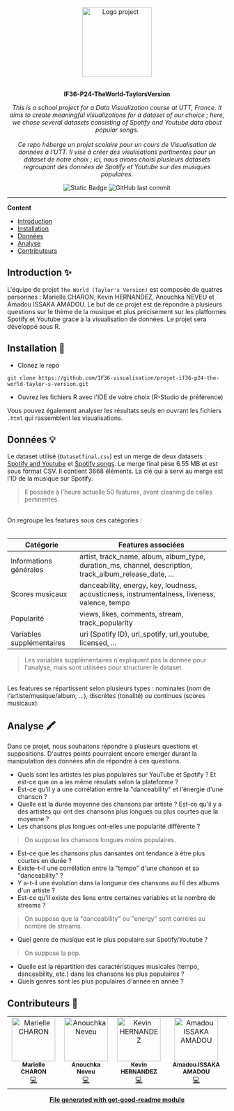 <div align="center">
  <a href="#">
  	<img src="https://media.giphy.com/media/elaVskTaObtXEiejn5/giphy-downsized-large.gif" alt="Logo project" height="160" />
  </a>
  <br>
  <br>
  <p>
    <b>IF36-P24-TheWorld-TaylorsVersion</b>
  </p>
  <p>
     <i>This is a school project for a Data Visualization course at UTT, France. It aims to create meaningful visualizations for a dataset of our choice ; here, we chose several datasets consisting of Spotify and Youtube data about popular songs.</i><br><br>
     <i>Ce repo héberge un projet scolaire pour un cours de Visualisation de données à l'UTT. Il vise à créer des visulisations pertinentes pour un dataset de notre choix ; ici, nous avons choisi plusieurs datasets regroupant des données de Spotify et Youtube sur des musiques populaires.</i>
  </p>
  <p>

![Static Badge](https://img.shields.io/badge/language-R-pink)
![GitHub last commit](https://img.shields.io/github/last-commit/IF36-visualisation/projet-if36-p24-the-world-taylor-s-version)


  </p>
</div>

---

**Content**

* [Introduction](##Introduction)
* [Installation](##installation)
* [Données](##données)
* [Analyse](##analyse)
* [Contributeurs](##contributeurs)

## Introduction ✨
L'équipe de projet `The World (Taylor's Version)` est composée de quatres personnes : Marielle CHARON, Kevin HERNANDEZ, Anouchka NEVEU et Amadou ISSAKA AMADOU. Le but de ce projet est de répondre à plusieurs questions sur le thème de la musique et plus précisement sur les platformes Spotify et Youtube grace à la visualisation de données. Le projet sera développé sous R.


## Installation 🐙
* Clonez le repo
```
git clone https://github.com/IF36-visualisation/projet-if36-p24-the-world-taylor-s-version.git
```
* Ouvrez les fichiers R avec l'IDE de votre choix (R-Studio de préférence)

Vous pouvez également analyser les résultats seuls en ouvrant les fichiers `.html` qui rassemblent les visualisations.

## Données 💡
Le dataset utilisé (`Datasetfinal.csv`) est un merge de deux datasets : [Spotify and Youtube](https://www.kaggle.com/datasets/salvatorerastelli/spotify-and-youtube) et [Spotify songs](https://www.kaggle.com/datasets/sujaykapadnis/spotify-songs). Le merge final pèse 6.55 MB et est sous format CSV. Il contient 3668 éléments. La clé qui a servi au merge est l'ID de la musique sur Spotify.
> Il possède à l'heure actuelle 50 features, avant cleaning de celles pertinentes.
<br>
On regroupe les features sous ces catégories :
<br><br>

| Catégorie | Features associées |
| --- | --- |
| Informations générales | artist, track_name, album, album_type, duration_ms, channel, description, track_album_release_date, ... |
| Scores musicaux | danceability, energy, key, loudness, acousticness, instrumentalness, liveness, valence, tempo |
| Popularité | views, likes, comments, stream, track_popularity |
| Variables supplémentaires | uri (Spotify ID), url_spotify, url_youtube, licensed, ... |

> Les variables supplémentaires n'expliquent pas la donnée pour l'analyse, mais sont utilisées pour structurer le dataset.
<br>
Les features se répartissent selon plusieurs types : nominales (nom de l'artiste/musique/album, ...), discrètes (tonalité) ou continues (scores musicaux).

## Analyse 🖍
Dans ce projet, nous souhaitons répondre à plusieurs questions et suppositions. D'autres points pourraient encore emerger durant la manipulation des données afin de répondre à ces questions.

* Quels sont les artistes les plus populaires sur YouTube et Spotify ? Et est-ce que on a les même résulats selon la plateforme ?
* Est-ce qu'il y a une corrélation entre la "danceability" et l'énergie d'une chanson ?
* Quelle est la durée moyenne des chansons par artiste ? Est-ce qu'il y a des artistes qui ont des chansons plus longues ou plus courtes que la moyenne ?
* Les chansons plus longues ont-elles une popularité différente ?
> On suppose les chansons longues moins populaires.
* Est-ce que les chansons plus dansantes ont tendance à être plus courtes en durée ?
* Existe-t-il une corrélation entre la "tempo" d'une chanson et sa "danceability" ?
* Y a-t-il une évolution dans la longueur des chansons au fil des albums d'un artiste ?
* Est-ce qu'il existe des liens entre certaines variables et le nombre de streams ?
> On suppose que la "danceability" ou "energy" sont corrélés au nombre de streams.
* Quel genre de musique est le plus populaire sur Spotify/Youtube ?
> On suppose la pop.
* Quelle est la répartition des caractéristiques musicales (tempo, danceability, etc.) dans les chansons les plus populaires ?
* Quels genres sont les plus populaires d'année en année ?

## Contributeurs 👷
<table>
  <tr>
    <td align="center"><a href="https://github.com/phoenixasce"><img src="https://avatars.githubusercontent.com/u/85552199?v=4" width="100px;" alt="Marielle CHARON"/><br /><sub><b>Marielle CHARON</b></sub></a><br /><a href="#" title="Code">💻</a></td>
    <td align="center"><a href="https://github.com/AnnNeveu"><img src="https://avatars.githubusercontent.com/u/90454929?v=4" width="100px;" alt="Anouchka Neveu"/><br /><sub><b>Anouchka Neveu</b></sub></a><br /><a href="#" title="Code">💻</a></td>
    <td align="center"><a href="https://github.com/Sp3cTTTre"><img src="https://avatars.githubusercontent.com/u/161608407?v=4" width="100px;" alt="Kevin HERNANDEZ"/><br /><sub><b>Kevin HERNANDEZ</b></sub></a><br /><a href="#" title="Code">💻</a></td>
    <td align="center"><a href="https://github.com/IsAmadou"><img src="https://avatars.githubusercontent.com/u/77031350?v=4" width="100px;" alt="Amadou ISSAKA AMADOU"/><br /><sub><b>Amadou ISSAKA AMADOU</b></sub></a><br /><a href="#" title="Code">💻</a></td>
  </tr>
</table>


<div align="center">
	<b>
		<a href="https://www.npmjs.com/package/get-good-readme">File generated with get-good-readme module</a>
	</b>
</div>
